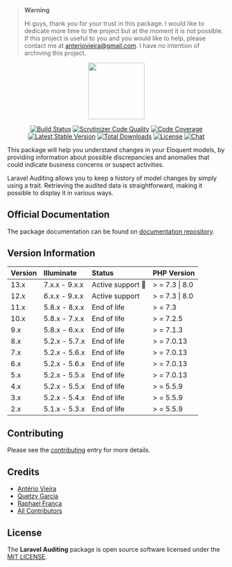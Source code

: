 > **Warning** 
>
> Hi guys, thank you for your trust in this package. I would like to dedicate more time to the project but at the moment it is not possible. If this project is useful to you and you would like to help, please contact me at anteriovieira@gmail.com. I have no intention of archiving this project.

<p align="center">
    <a href="http://laravel-auditing.com" target="_blank"><img width="130" src="http://www.laravel-auditing.com/assets/img/laravel-auditing-logo.png#v2"></a>
</p>

<p align="center">
    <a href="https://scrutinizer-ci.com/g/owen-it/laravel-auditing/build-status/master"><img src="https://scrutinizer-ci.com/g/owen-it/laravel-auditing/badges/build.png?b=master" alt="Build Status"></a>
    <a href="https://scrutinizer-ci.com/g/owen-it/laravel-auditing/build-status/master"><img src="https://scrutinizer-ci.com/g/owen-it/laravel-auditing/badges/quality-score.png?b=master" title="Scrutinizer Code Quality"></a>
    <a href="https://scrutinizer-ci.com/g/owen-it/laravel-auditing/build-status/master"><img src="https://scrutinizer-ci.com/g/owen-it/laravel-auditing/badges/coverage.png?b=master" alt="Code Coverage"></a>
    <a href="https://packagist.org/packages/owen-it/laravel-auditing"><img src="https://poser.pugx.org/owen-it/laravel-auditing/v/stable.svg" alt="Latest Stable Version"></a>
    <a href="https://packagist.org/packages/owen-it/laravel-auditing"><img src="https://poser.pugx.org/owen-it/laravel-auditing/d/total.svg" alt="Total Downloads"></a>
    <a href="https://packagist.org/packages/owen-it/laravel-auditing"><img src="https://poser.pugx.org/owen-it/laravel-auditing/license.svg" alt="License"></a>
    <a href="https://discord.gg/csD9ysg"><img src="https://img.shields.io/badge/chat-on%20discord-7289DA.svg" alt="Chat"></a>
</p>

This package will help you understand changes in your Eloquent models, by providing information about possible discrepancies and anomalies that could indicate business concerns or suspect activities. 

Laravel Auditing allows you to keep a history of model changes by simply using a trait. Retrieving the audited data is straightforward, making it possible to display it in various ways.

## Official Documentation
The package documentation can be found on [documentation repository](https://github.com/owen-it/laravel-auditing-doc/blob/master/documentation.md).

## Version Information

Version   | Illuminate    | Status                  | PHP Version
:----------|:--------------|:------------------------|:------------
13.x      | 7.x.x - 9.x.x | Active support :rocket: | > = 7.3 \| 8.0
12.x      | 6.x.x - 9.x.x | Active support          | > = 7.3 \| 8.0
11.x      | 5.8.x - 8.x.x | End of life             | > = 7.3
10.x      | 5.8.x - 7.x.x | End of life             | > = 7.2.5
9.x       | 5.8.x - 6.x.x | End of life             | > = 7.1.3
8.x       | 5.2.x - 5.7.x | End of life             | > = 7.0.13
7.x       | 5.2.x - 5.6.x | End of life             | > = 7.0.13
6.x       | 5.2.x - 5.6.x | End of life             | > = 7.0.13
5.x       | 5.2.x - 5.5.x | End of life             | > = 7.0.13
4.x       | 5.2.x - 5.5.x | End of life             | > = 5.5.9
3.x       | 5.2.x - 5.4.x | End of life             | > = 5.5.9
2.x       | 5.1.x - 5.3.x | End of life             | > = 5.5.9

## Contributing
Please see the [contributing](http://laravel-auditing.com/docs/master/contributing) entry for more details.

## Credits
- [Antério Vieira](https://github.com/anteriovieira)
- [Quetzy Garcia](https://github.com/quetzyg)
- [Raphael França](https://github.com/raphaelfranca)
- [All Contributors](https://github.com/owen-it/laravel-auditing/graphs/contributors)

## License
The **Laravel Auditing** package is open source software licensed under the [MIT LICENSE](LICENSE.md).
